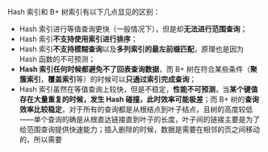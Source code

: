 Hash 索引和 B+ 树索引有以下几点显见的区别：

- Hash 索引进行等值查询更快（一般情况下），但是却**无法进行范围查询**；
- Hash 索引**不支持使用索引进行排序**；
- Hash 索引**不支持模糊查询**以及**多列索引的最左前缀匹配**，原理也是因为 Hash 函数的不可预测；
- **Hash 索引任何时候都避免不了回表查询数据**，而 B+ 树在符合某些条件（**聚簇索引**，**覆盖索引**等）的时候可以**只通过索引完成查询**；
- Hash 索引虽然在等值查询上较快，但是不稳定，**性能不可预测**，当**某个键值存在大量重复的时候，发生 Hash 碰撞，此时效率可能极差**；而 B+ 树的**查询效率比较稳定**，对于所有的查询都是从根结点到叶子结点，且树的高度较低——单个查询的确是从根直达链接直到叶子的长度，叶子间的链接主要是为了给范围查询提供快速能力；插入删除的时候，数据是需要在相邻的页之间移动的，所以需要
 